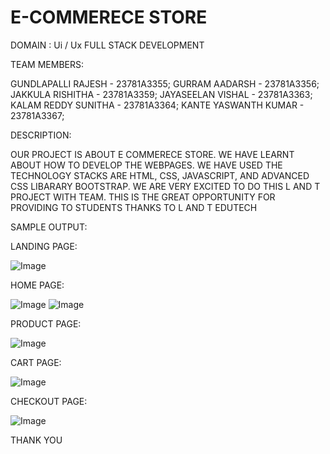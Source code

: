 # E-COMMERECE STORE 

DOMAIN : Ui / Ux FULL STACK DEVELOPMENT

TEAM MEMBERS:  

GUNDLAPALLI RAJESH    -    23781A3355;
GURRAM AADARSH        -    23781A3356;
JAKKULA RISHITHA      -    23781A3359;
JAYASEELAN VISHAL     -    23781A3363;
KALAM REDDY SUNITHA   -    23781A3364;
KANTE YASWANTH KUMAR  -    23781A3367;

DESCRIPTION:

OUR PROJECT IS ABOUT E COMMERECE STORE.
WE HAVE LEARNT ABOUT HOW TO DEVELOP THE WEBPAGES.
WE HAVE USED THE TECHNOLOGY STACKS ARE HTML, CSS, JAVASCRIPT, AND ADVANCED CSS LIBARARY BOOTSTRAP.
WE ARE VERY EXCITED TO DO THIS L AND T PROJECT WITH TEAM. THIS IS THE GREAT OPPORTUNITY FOR PROVIDING TO STUDENTS
THANKS TO L AND T EDUTECH 

 SAMPLE OUTPUT:

 LANDING PAGE:

 ![Image](https://github.com/user-attachments/assets/145006eb-8c45-4bbd-82de-8f3668053396)


 HOME PAGE:

![Image](https://github.com/user-attachments/assets/ac07774f-7b51-4d49-9831-ffddbc6b8c8b)
![Image](https://github.com/user-attachments/assets/e6ef91fa-61dd-46d3-ae89-809b60146a42)

 PRODUCT PAGE:

 ![Image](https://github.com/user-attachments/assets/d1cc188d-8946-4dc0-9532-780aa20aa676)

 CART PAGE:

 ![Image](https://github.com/user-attachments/assets/2e3ff993-6213-4be1-9bd2-16d9751e09aa)

 CHECKOUT PAGE:

![Image](https://github.com/user-attachments/assets/1f3dc356-9624-4093-9101-5eb5943b3b53)

THANK YOU
 
